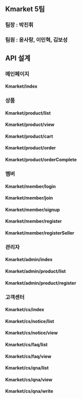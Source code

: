 ## Kmarket 5팀
### 팀장 : 박진휘
### 팀원 : 윤사랑, 이민혁, 김보성

## API 설계

### 메인페이지
#### Kmarket/index
### 상품
#### Kmarket/product/list
#### Kmarket/product/view
#### Kmarket/product/cart
#### Kmarket/product/order
#### Kmarket/product/orderComplete
### 멤버
#### Kmarket/member/login
#### Kmarket/member/join
#### Kmarket/member/signup
#### Kmarket/member/register
#### Kmarket/member/registerSeller
### 관리자
#### Kmarket/admin/index
#### Kmarket/admin/product/list
#### Kmarket/admin/product/register
### 고객센터
#### Kmarket/cs/index
#### Kmarket/cs/notice/list
#### Kmarket/cs/notice/view
#### Kmarket/cs/faq/list
#### Kmarket/cs/faq/view
#### Kmarket/cs/qna/list
#### Kmarket/cs/qna/view
#### Kmarket/cs/qna/write
